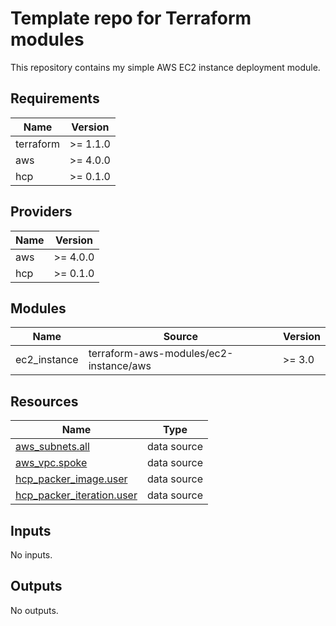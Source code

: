 # Template repo for Terraform modules

This repository contains my simple AWS EC2 instance deployment module.

<!-- BEGINNING OF PRE-COMMIT-TERRAFORM DOCS HOOK -->
## Requirements

| Name | Version |
|------|---------|
| terraform | >= 1.1.0 |
| aws | >= 4.0.0 |
| hcp | >= 0.1.0 |

## Providers

| Name | Version |
|------|---------|
| aws | >= 4.0.0 |
| hcp | >= 0.1.0 |

## Modules

| Name | Source | Version |
|------|--------|---------|
| ec2\_instance | terraform-aws-modules/ec2-instance/aws | >= 3.0 |

## Resources

| Name | Type |
|------|------|
| [aws_subnets.all](https://registry.terraform.io/providers/hashicorp/aws/latest/docs/data-sources/subnets) | data source |
| [aws_vpc.spoke](https://registry.terraform.io/providers/hashicorp/aws/latest/docs/data-sources/vpc) | data source |
| [hcp_packer_image.user](https://registry.terraform.io/providers/hashicorp/hcp/latest/docs/data-sources/packer_image) | data source |
| [hcp_packer_iteration.user](https://registry.terraform.io/providers/hashicorp/hcp/latest/docs/data-sources/packer_iteration) | data source |

## Inputs

No inputs.

## Outputs

No outputs.
<!-- END OF PRE-COMMIT-TERRAFORM DOCS HOOK -->
